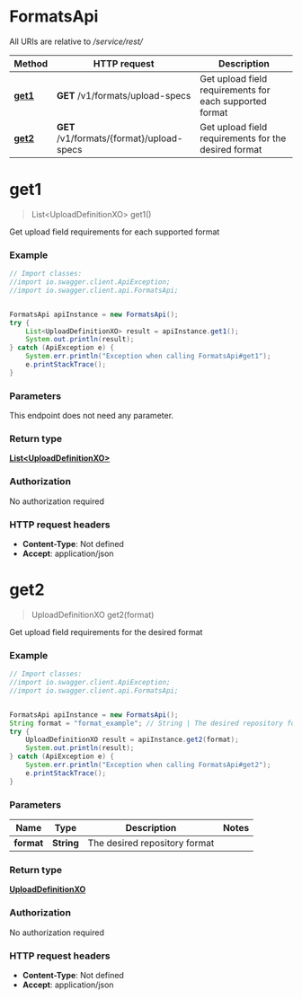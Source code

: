 # FormatsApi

All URIs are relative to */service/rest/*

Method | HTTP request | Description
------------- | ------------- | -------------
[**get1**](FormatsApi.md#get1) | **GET** /v1/formats/upload-specs | Get upload field requirements for each supported format
[**get2**](FormatsApi.md#get2) | **GET** /v1/formats/{format}/upload-specs | Get upload field requirements for the desired format

<a name="get1"></a>
# **get1**
> List&lt;UploadDefinitionXO&gt; get1()

Get upload field requirements for each supported format

### Example
```java
// Import classes:
//import io.swagger.client.ApiException;
//import io.swagger.client.api.FormatsApi;


FormatsApi apiInstance = new FormatsApi();
try {
    List<UploadDefinitionXO> result = apiInstance.get1();
    System.out.println(result);
} catch (ApiException e) {
    System.err.println("Exception when calling FormatsApi#get1");
    e.printStackTrace();
}
```

### Parameters
This endpoint does not need any parameter.

### Return type

[**List&lt;UploadDefinitionXO&gt;**](UploadDefinitionXO.md)

### Authorization

No authorization required

### HTTP request headers

 - **Content-Type**: Not defined
 - **Accept**: application/json

<a name="get2"></a>
# **get2**
> UploadDefinitionXO get2(format)

Get upload field requirements for the desired format

### Example
```java
// Import classes:
//import io.swagger.client.ApiException;
//import io.swagger.client.api.FormatsApi;


FormatsApi apiInstance = new FormatsApi();
String format = "format_example"; // String | The desired repository format
try {
    UploadDefinitionXO result = apiInstance.get2(format);
    System.out.println(result);
} catch (ApiException e) {
    System.err.println("Exception when calling FormatsApi#get2");
    e.printStackTrace();
}
```

### Parameters

Name | Type | Description  | Notes
------------- | ------------- | ------------- | -------------
 **format** | **String**| The desired repository format |

### Return type

[**UploadDefinitionXO**](UploadDefinitionXO.md)

### Authorization

No authorization required

### HTTP request headers

 - **Content-Type**: Not defined
 - **Accept**: application/json

